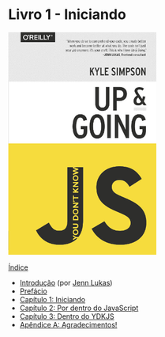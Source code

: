 # Livro 1 - Iniciando

<img src="cover.jpg" width="300">

[Índice](toc.md)

* [Introdução](foreword.md) (por [Jenn Lukas](http://jennlukas.com))
* [Prefácio](../preface.md)
* [Capítulo 1: Iniciando](ch1.md)
* [Capítulo 2: Por dentro do JavaScript](ch2.md)
* [Capítulo 3: Dentro do YDKJS](ch3.md)
* [Apêndice A: Agradecimentos!](apA.md)
